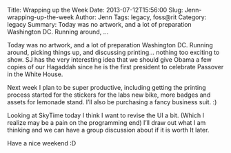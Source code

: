 Title: Wrapping up the Week
Date: 2013-07-12T15:56:00
Slug: Jenn-wrapping-up-the-week
Author: Jenn
Tags: legacy, foss@rit
Category: legacy
Summary: Today was no artwork, and a lot of preparation Washington DC. Running around, ... 

Today was no artwork, and a lot of preparation Washington DC. Running around,
picking things up, and discussing printing… nothing too exciting to show. SJ
has the very interesting idea that we should give Obama a few copies of our
Hagaddah since he is the first president to celebrate Passover in the White
House.

Next week I plan to be super productive, including getting the printing
process started for the stickers for the labs new bike, more badges and assets
for lemonade stand. I’ll also be purchasing a fancy business suit. :)

Looking at SkyTime today I think I want to revise the UI a bit. (Which I
realize may be a pain on the programming end) I’ll draw out what I am thinking
and we can have a group discussion about if it is worth It later.

Have a nice weekend :D

